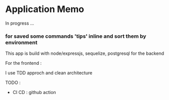 # Application Memo
In progress ...

### for saved some commands 'tips' inline and sort them by environment

This app is build with node/expressjs, sequelize, postgresql for the backend

For the frontend : 

I use TDD approch and clean architecture

TODO : 
- CI CD : github action